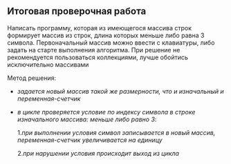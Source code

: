 ## Итоговая проверочная работа
Написать программу, которая из имеющегося массива строк формирует массив из строк, длина которых меньше либо равна 3 символа. Первоначальный массив можно ввести с клавиатуры, либо задать на старте выполнения алгоритма. При решение не рекомендуется пользоваться коллекциями, лучше обойтись исключительно массивами

Метод решения:
- *задается новый массив такой же размерности, что и изначальный и переменная-счетчик*
- *в цикле проверяется условие по индексу символа в строке изначального массива: меньше либо равно 3*:

	1.*при выполнении условия символ записывается в новый массив, переменная-счетчик увеличивается на единицу*
	
	2.*при нарушении условия происходит выход из цикла*
